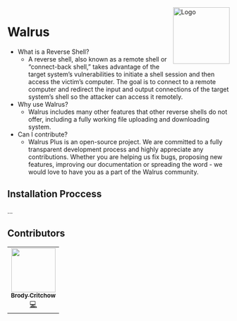 <a href="https://i.imgur.com/zwgWLM0.png">
  <img src="https://i.imgur.com/zwgWLM0.png" alt="Logo" title="Walrus" align="right" height="128" />
</a>

# Walrus
 
* What is a Reverse Shell?
  - A reverse shell, also known as a remote shell or “connect-back shell,” takes advantage of the target system’s vulnerabilities to initiate a shell session and then access the victim’s computer. The goal is to connect to a remote computer and redirect the input and output connections of the target system’s shell so the attacker can access it remotely.
* Why use Walrus?
  - Walrus includes many other features that other reverse shells do not offer, including a fully working file uploading and downloading system.
* Can I contribute?
  - Walrus Plus is an open-source project. We are committed to a fully transparent development process and highly appreciate any contributions. Whether you are helping us fix bugs, proposing new features, improving our documentation or spreading the word - we would love to have you as a part of the Walrus community.

## Installation Proccess

...

## Contributors 

<table>
  <tbody>
    <tr>
      <td align="center"><a href="https://github.com/Thornily"><img src="https://avatars.githubusercontent.com/u/119772338?s=100" width="100px;"><br /><sub><b>Brody Critchow</b></sub></a><br /><a href="https://github.com/Thornily/Warlus-Plus/commits?author=Thornily" title="Code">💻</a></td>
    </tr>
  </tbody>
</table>
